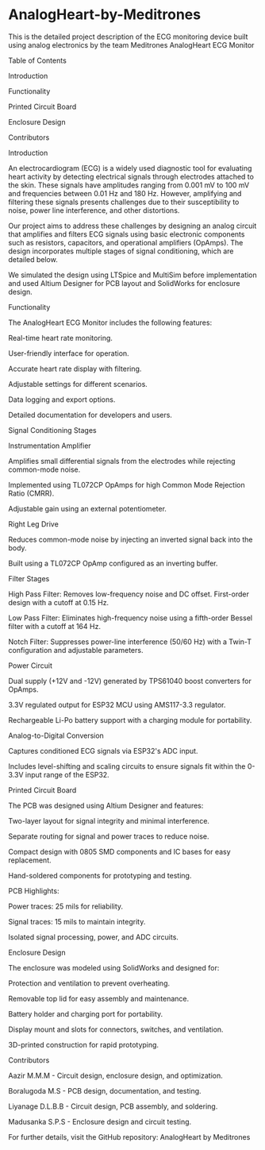 # AnalogHeart-by-Meditrones
This is the detailed project description of the ECG monitoring device built using analog electronics by the team Meditrones
AnalogHeart ECG Monitor

Table of Contents

Introduction

Functionality

Printed Circuit Board

Enclosure Design

Contributors

Introduction

An electrocardiogram (ECG) is a widely used diagnostic tool for evaluating heart activity by detecting electrical signals through electrodes attached to the skin. These signals have amplitudes ranging from 0.001 mV to 100 mV and frequencies between 0.01 Hz and 180 Hz. However, amplifying and filtering these signals presents challenges due to their susceptibility to noise, power line interference, and other distortions.

Our project aims to address these challenges by designing an analog circuit that amplifies and filters ECG signals using basic electronic components such as resistors, capacitors, and operational amplifiers (OpAmps). The design incorporates multiple stages of signal conditioning, which are detailed below.

We simulated the design using LTSpice and MultiSim before implementation and used Altium Designer for PCB layout and SolidWorks for enclosure design.

Functionality

The AnalogHeart ECG Monitor includes the following features:

Real-time heart rate monitoring.

User-friendly interface for operation.

Accurate heart rate display with filtering.

Adjustable settings for different scenarios.

Data logging and export options.

Detailed documentation for developers and users.

Signal Conditioning Stages

Instrumentation Amplifier

Amplifies small differential signals from the electrodes while rejecting common-mode noise.

Implemented using TL072CP OpAmps for high Common Mode Rejection Ratio (CMRR).

Adjustable gain using an external potentiometer.

Right Leg Drive

Reduces common-mode noise by injecting an inverted signal back into the body.

Built using a TL072CP OpAmp configured as an inverting buffer.

Filter Stages

High Pass Filter: Removes low-frequency noise and DC offset. First-order design with a cutoff at 0.15 Hz.

Low Pass Filter: Eliminates high-frequency noise using a fifth-order Bessel filter with a cutoff at 164 Hz.

Notch Filter: Suppresses power-line interference (50/60 Hz) with a Twin-T configuration and adjustable parameters.

Power Circuit

Dual supply (+12V and -12V) generated by TPS61040 boost converters for OpAmps.

3.3V regulated output for ESP32 MCU using AMS117-3.3 regulator.

Rechargeable Li-Po battery support with a charging module for portability.

Analog-to-Digital Conversion

Captures conditioned ECG signals via ESP32's ADC input.

Includes level-shifting and scaling circuits to ensure signals fit within the 0-3.3V input range of the ESP32.

Printed Circuit Board

The PCB was designed using Altium Designer and features:

Two-layer layout for signal integrity and minimal interference.

Separate routing for signal and power traces to reduce noise.

Compact design with 0805 SMD components and IC bases for easy replacement.

Hand-soldered components for prototyping and testing.

PCB Highlights:

Power traces: 25 mils for reliability.

Signal traces: 15 mils to maintain integrity.

Isolated signal processing, power, and ADC circuits.

Enclosure Design

The enclosure was modeled using SolidWorks and designed for:

Protection and ventilation to prevent overheating.

Removable top lid for easy assembly and maintenance.

Battery holder and charging port for portability.

Display mount and slots for connectors, switches, and ventilation.

3D-printed construction for rapid prototyping.

Contributors

Aazir M.M.M - Circuit design, enclosure design, and optimization.

Boralugoda M.S - PCB design, documentation, and testing.

Liyanage D.L.B.B - Circuit design, PCB assembly, and soldering.

Madusanka S.P.S - Enclosure design and circuit testing.

For further details, visit the GitHub repository: AnalogHeart by Meditrones


